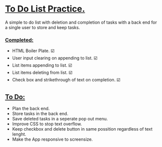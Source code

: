 <h1><ins>To Do List Practice.</ins></h1>

<p> A simple to do list with deletion and completion of tasks with a back end for a single user to store and keep tasks. </p>

<h3><ins>Completed:</ins></h3>
<ul>
  <li>HTML Boiler Plate. ☑️</li>
  <li>User input clearing on appending to list. ☑️</li>
  <li>List items appending to list. ☑️</li>
  <li>List items deleting from list. ☑️</li>
  <li>Check box and strikethrough of text on completion. ☑️</li> 
</ul>

<h2><ins>To Do:</ins></h2>
<ul> 
  <li> Plan the back end. </li>
<li> Store tasks in the back end. </li>
<li> Save deleted tasks in a seperate pop out menu. </li>
<li>Improve CSS to stop text overflow.</li>
<li>Keep checkbox and delete button in same possition regardless of text lenght.</li>
  <li>Make the App responsive to screensize.</li>
</ul>
